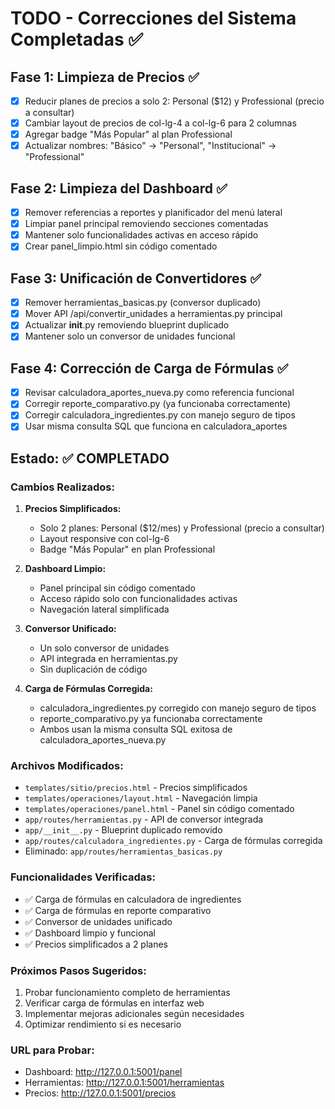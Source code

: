 # TODO - Correcciones del Sistema Completadas ✅

## Fase 1: Limpieza de Precios ✅
- [x] Reducir planes de precios a solo 2: Personal ($12) y Professional (precio a consultar)
- [x] Cambiar layout de precios de col-lg-4 a col-lg-6 para 2 columnas
- [x] Agregar badge "Más Popular" al plan Professional
- [x] Actualizar nombres: "Básico" → "Personal", "Institucional" → "Professional"

## Fase 2: Limpieza del Dashboard ✅
- [x] Remover referencias a reportes y planificador del menú lateral
- [x] Limpiar panel principal removiendo secciones comentadas
- [x] Mantener solo funcionalidades activas en acceso rápido
- [x] Crear panel_limpio.html sin código comentado

## Fase 3: Unificación de Convertidores ✅
- [x] Remover herramientas_basicas.py (conversor duplicado)
- [x] Mover API /api/convertir_unidades a herramientas.py principal
- [x] Actualizar __init__.py removiendo blueprint duplicado
- [x] Mantener solo un conversor de unidades funcional

## Fase 4: Corrección de Carga de Fórmulas ✅
- [x] Revisar calculadora_aportes_nueva.py como referencia funcional
- [x] Corregir reporte_comparativo.py (ya funcionaba correctamente)
- [x] Corregir calculadora_ingredientes.py con manejo seguro de tipos
- [x] Usar misma consulta SQL que funciona en calculadora_aportes

## Estado: ✅ COMPLETADO

### Cambios Realizados:

1. **Precios Simplificados:**
   - Solo 2 planes: Personal ($12/mes) y Professional (precio a consultar)
   - Layout responsive con col-lg-6
   - Badge "Más Popular" en plan Professional

2. **Dashboard Limpio:**
   - Panel principal sin código comentado
   - Acceso rápido solo con funcionalidades activas
   - Navegación lateral simplificada

3. **Conversor Unificado:**
   - Un solo conversor de unidades
   - API integrada en herramientas.py
   - Sin duplicación de código

4. **Carga de Fórmulas Corregida:**
   - calculadora_ingredientes.py corregido con manejo seguro de tipos
   - reporte_comparativo.py ya funcionaba correctamente
   - Ambos usan la misma consulta SQL exitosa de calculadora_aportes_nueva.py

### Archivos Modificados:
- `templates/sitio/precios.html` - Precios simplificados
- `templates/operaciones/layout.html` - Navegación limpia
- `templates/operaciones/panel.html` - Panel sin código comentado
- `app/routes/herramientas.py` - API de conversor integrada
- `app/__init__.py` - Blueprint duplicado removido
- `app/routes/calculadora_ingredientes.py` - Carga de fórmulas corregida
- Eliminado: `app/routes/herramientas_basicas.py`

### Funcionalidades Verificadas:
- ✅ Carga de fórmulas en calculadora de ingredientes
- ✅ Carga de fórmulas en reporte comparativo  
- ✅ Conversor de unidades unificado
- ✅ Dashboard limpio y funcional
- ✅ Precios simplificados a 2 planes

### Próximos Pasos Sugeridos:
1. Probar funcionamiento completo de herramientas
2. Verificar carga de fórmulas en interfaz web
3. Implementar mejoras adicionales según necesidades
4. Optimizar rendimiento si es necesario

### URL para Probar:
- Dashboard: http://127.0.0.1:5001/panel
- Herramientas: http://127.0.0.1:5001/herramientas
- Precios: http://127.0.0.1:5001/precios
